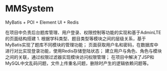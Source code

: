 # MMSystem
MyBatis + POI + Element UI + Redis


在项目中负责后台题库管理、用户登录、权限控制等功能的实现和基于AdminLTE的页面结构搭建 1. 根据学科类型、题目类型等模块之间的层级关系，基于MyBatis实现了题库不同模块的管理功能；
页面获取用户名和密码，在数据库中进行对比实现登录功能，使用Redis存储登陆状态；
建立用户与角色、角色与模块之间的关联，通过权限过滤器实现模块访问权限管理；
在项目中解决了JSP和MySQL中文乱码问题，文件上传重名问题，删除时产生的逻辑依赖问题等。
